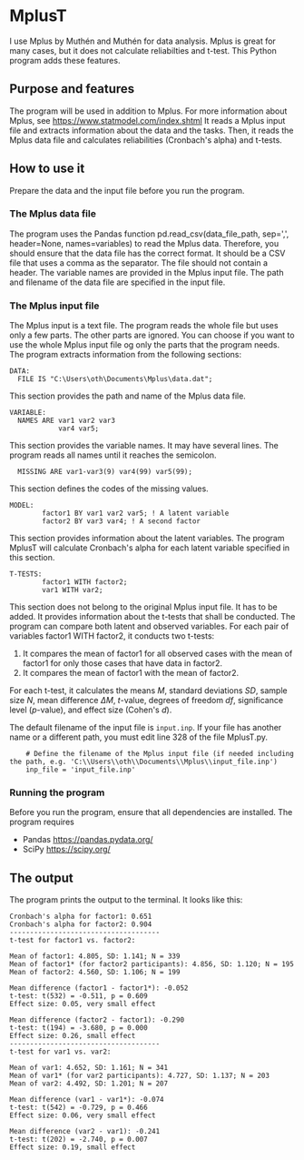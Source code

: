 # MplusT
I use Mplus by Muthén and Muthén for data analysis. Mplus is great for many cases, but it does not calculate reliabilties and t-test. This Python program adds these features.

## Purpose and features
The program will be used in addition to Mplus. For more information about Mplus, see https://www.statmodel.com/index.shtml
It reads a Mplus input file and extracts information about the data and the tasks. Then, it reads the Mplus data file and calculates reliabilities (Cronbach's alpha) and t-tests.

## How to use it
Prepare the data and the input file before you run the program.

### The Mplus data file
The program uses the Pandas function pd.read_csv(data_file_path, sep=',', header=None, names=variables) to read the Mplus data. Therefore, you should ensure that the data file has the correct format. It should be a CSV file that uses a comma as the separator. The file should not contain a header. The variable names are provided in the Mplus input file.
The path and filename of the data file are specified in the input file.

### The Mplus input file
The Mplus input is a text file. The program reads the whole file but uses only a few parts. The other parts are ignored. You can choose if you want to use the whole Mplus input file og only the parts that the program needs. The program extracts information from the following sections:

```
DATA:
  FILE IS "C:\Users\oth\Documents\Mplus\data.dat";
```
This section provides the path and name of the Mplus data file.

```
VARIABLE:
  NAMES ARE var1 var2 var3
            var4 var5;
```
This section provides the variable names. It may have several lines. The program reads all names until it reaches the semicolon.

```
  MISSING ARE var1-var3(9) var4(99) var5(99);
```
This section defines the codes of the missing values.

```
MODEL:  
        factor1 BY var1 var2 var5; ! A latent variable
        factor2 BY var3 var4; ! A second factor
```
This section provides information about the latent variables. The program MplusT will calculate Cronbach's alpha for each latent variable specified in this section.

```
T-TESTS:
        factor1 WITH factor2;
        var1 WITH var2;
```
This section does not belong to the original Mplus input file. It has to be added. It provides information about the t-tests that shall be conducted. The program can compare both latent and observed variables. For each pair of variables factor1 WITH factor2, it conducts two t-tests:
1. It compares the mean of factor1 for all observed cases with the mean of factor1 for only those cases that have data in factor2.
2. It compares the mean of factor1 with the mean of factor2.

For each t-test, it calculates the means *M*, standard deviations *SD*, sample size *N*, mean difference *&#916;M*, *t*-value, degrees of freedom *df*, significance level (*p*-value), and effect size (Cohen's *d*).

The default filename of the input file is `input.inp`. If your file has another name or a different path, you must edit line 328 of the file MplusT.py.

```
    # Define the filename of the Mplus input file (if needed including the path, e.g. 'C:\\Users\\oth\\Documents\\Mplus\\input_file.inp')
    inp_file = 'input_file.inp'
```
### Running the program
Before you run the program, ensure that all dependencies are installed. The program requires
* Pandas https://pandas.pydata.org/
* SciPy https://scipy.org/

## The output
The program prints the output to the terminal. It looks like this:

```
Cronbach's alpha for factor1: 0.651
Cronbach's alpha for factor2: 0.904
-------------------------------------
t-test for factor1 vs. factor2:

Mean of factor1: 4.805, SD: 1.141; N = 339
Mean of factor1* (for factor2 participants): 4.856, SD: 1.120; N = 195
Mean of factor2: 4.560, SD: 1.106; N = 199

Mean difference (factor1 - factor1*): -0.052
t-test: t(532) = -0.511, p = 0.609
Effect size: 0.05, very small effect

Mean difference (factor2 - factor1): -0.290
t-test: t(194) = -3.680, p = 0.000
Effect size: 0.26, small effect
-------------------------------------
t-test for var1 vs. var2:

Mean of var1: 4.652, SD: 1.161; N = 341
Mean of var1* (for var2 participants): 4.727, SD: 1.137; N = 203
Mean of var2: 4.492, SD: 1.201; N = 207

Mean difference (var1 - var1*): -0.074
t-test: t(542) = -0.729, p = 0.466
Effect size: 0.06, very small effect

Mean difference (var2 - var1): -0.241
t-test: t(202) = -2.740, p = 0.007
Effect size: 0.19, small effect
```
